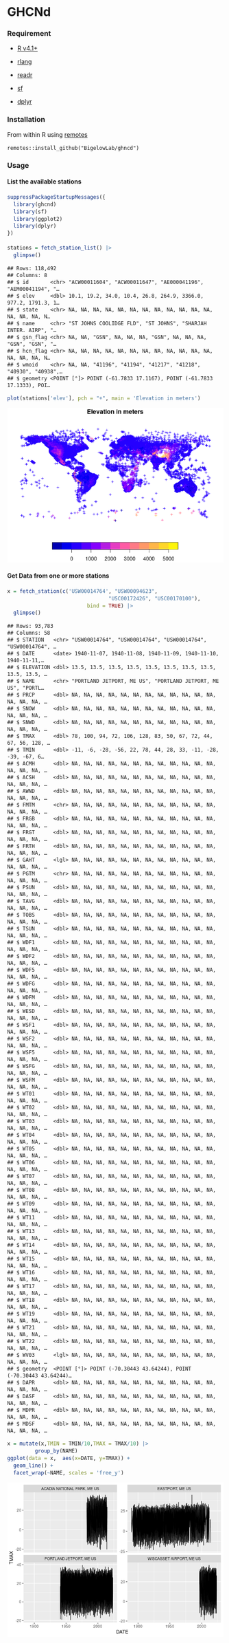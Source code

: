 GHCNd
================

### Requirement

-   [R v4.1+](https://www.r-project.org/)

-   [rlang](https://CRAN.R-project.org/package=rlang)

-   [readr](https://CRAN.R-project.org/package=readr)

-   [sf](https://CRAN.R-project.org/package=sf)

-   [dplyr](https://CRAN.R-project.org/package=dplyr)

### Installation

From within R using
[remotes](https://CRAN.R-project.org/package=remotes)

    remotes::install_github("BigelowLab/ghncd")

### Usage

#### List the available stations

``` r
suppressPackageStartupMessages({
  library(ghcnd)
  library(sf)
  library(ggplot2)
  library(dplyr)
})

stations = fetch_station_list() |>
  glimpse()
```

    ## Rows: 118,492
    ## Columns: 8
    ## $ id       <chr> "ACW00011604", "ACW00011647", "AE000041196", "AEM00041194", "…
    ## $ elev     <dbl> 10.1, 19.2, 34.0, 10.4, 26.8, 264.9, 3366.0, 977.2, 1791.3, 1…
    ## $ state    <chr> NA, NA, NA, NA, NA, NA, NA, NA, NA, NA, NA, NA, NA, NA, NA, N…
    ## $ name     <chr> "ST JOHNS COOLIDGE FLD", "ST JOHNS", "SHARJAH INTER. AIRP", "…
    ## $ gsn_flag <chr> NA, NA, "GSN", NA, NA, NA, "GSN", NA, NA, NA, "GSN", "GSN", "…
    ## $ hcn_flag <chr> NA, NA, NA, NA, NA, NA, NA, NA, NA, NA, NA, NA, NA, NA, NA, N…
    ## $ wmoid    <chr> NA, NA, "41196", "41194", "41217", "41218", "40930", "40938",…
    ## $ geometry <POINT [°]> POINT (-61.7833 17.1167), POINT (-61.7833 17.1333), POI…

``` r
plot(stations['elev'], pch = "+", main = 'Elevation in meters')
```

![](README_files/figure-gfm/unnamed-chunk-2-1.png)<!-- -->

#### Get Data from one or more stations

``` r
x = fetch_station(c('USW00014764', "USW00094623", 
                                 "USC00172426", "USC00170100"),
                          bind = TRUE) |>
  glimpse()
```

    ## Rows: 93,783
    ## Columns: 58
    ## $ STATION   <chr> "USW00014764", "USW00014764", "USW00014764", "USW00014764", …
    ## $ DATE      <date> 1940-11-07, 1940-11-08, 1940-11-09, 1940-11-10, 1940-11-11,…
    ## $ ELEVATION <dbl> 13.5, 13.5, 13.5, 13.5, 13.5, 13.5, 13.5, 13.5, 13.5, 13.5, …
    ## $ NAME      <chr> "PORTLAND JETPORT, ME US", "PORTLAND JETPORT, ME US", "PORTL…
    ## $ PRCP      <dbl> NA, NA, NA, NA, NA, NA, NA, NA, NA, NA, NA, NA, NA, NA, NA, …
    ## $ SNOW      <dbl> NA, NA, NA, NA, NA, NA, NA, NA, NA, NA, NA, NA, NA, NA, NA, …
    ## $ SNWD      <dbl> NA, NA, NA, NA, NA, NA, NA, NA, NA, NA, NA, NA, NA, NA, NA, …
    ## $ TMAX      <dbl> 78, 100, 94, 72, 106, 128, 83, 50, 67, 72, 44, 67, 56, 128, …
    ## $ TMIN      <dbl> -11, -6, -28, -56, 22, 78, 44, 28, 33, -11, -28, -39, -67, 6…
    ## $ ACMH      <dbl> NA, NA, NA, NA, NA, NA, NA, NA, NA, NA, NA, NA, NA, NA, NA, …
    ## $ ACSH      <dbl> NA, NA, NA, NA, NA, NA, NA, NA, NA, NA, NA, NA, NA, NA, NA, …
    ## $ AWND      <dbl> NA, NA, NA, NA, NA, NA, NA, NA, NA, NA, NA, NA, NA, NA, NA, …
    ## $ FMTM      <chr> NA, NA, NA, NA, NA, NA, NA, NA, NA, NA, NA, NA, NA, NA, NA, …
    ## $ FRGB      <dbl> NA, NA, NA, NA, NA, NA, NA, NA, NA, NA, NA, NA, NA, NA, NA, …
    ## $ FRGT      <dbl> NA, NA, NA, NA, NA, NA, NA, NA, NA, NA, NA, NA, NA, NA, NA, …
    ## $ FRTH      <dbl> NA, NA, NA, NA, NA, NA, NA, NA, NA, NA, NA, NA, NA, NA, NA, …
    ## $ GAHT      <lgl> NA, NA, NA, NA, NA, NA, NA, NA, NA, NA, NA, NA, NA, NA, NA, …
    ## $ PGTM      <chr> NA, NA, NA, NA, NA, NA, NA, NA, NA, NA, NA, NA, NA, NA, NA, …
    ## $ PSUN      <dbl> NA, NA, NA, NA, NA, NA, NA, NA, NA, NA, NA, NA, NA, NA, NA, …
    ## $ TAVG      <dbl> NA, NA, NA, NA, NA, NA, NA, NA, NA, NA, NA, NA, NA, NA, NA, …
    ## $ TOBS      <dbl> NA, NA, NA, NA, NA, NA, NA, NA, NA, NA, NA, NA, NA, NA, NA, …
    ## $ TSUN      <dbl> NA, NA, NA, NA, NA, NA, NA, NA, NA, NA, NA, NA, NA, NA, NA, …
    ## $ WDF1      <dbl> NA, NA, NA, NA, NA, NA, NA, NA, NA, NA, NA, NA, NA, NA, NA, …
    ## $ WDF2      <dbl> NA, NA, NA, NA, NA, NA, NA, NA, NA, NA, NA, NA, NA, NA, NA, …
    ## $ WDF5      <dbl> NA, NA, NA, NA, NA, NA, NA, NA, NA, NA, NA, NA, NA, NA, NA, …
    ## $ WDFG      <dbl> NA, NA, NA, NA, NA, NA, NA, NA, NA, NA, NA, NA, NA, NA, NA, …
    ## $ WDFM      <dbl> NA, NA, NA, NA, NA, NA, NA, NA, NA, NA, NA, NA, NA, NA, NA, …
    ## $ WESD      <dbl> NA, NA, NA, NA, NA, NA, NA, NA, NA, NA, NA, NA, NA, NA, NA, …
    ## $ WSF1      <dbl> NA, NA, NA, NA, NA, NA, NA, NA, NA, NA, NA, NA, NA, NA, NA, …
    ## $ WSF2      <dbl> NA, NA, NA, NA, NA, NA, NA, NA, NA, NA, NA, NA, NA, NA, NA, …
    ## $ WSF5      <dbl> NA, NA, NA, NA, NA, NA, NA, NA, NA, NA, NA, NA, NA, NA, NA, …
    ## $ WSFG      <dbl> NA, NA, NA, NA, NA, NA, NA, NA, NA, NA, NA, NA, NA, NA, NA, …
    ## $ WSFM      <dbl> NA, NA, NA, NA, NA, NA, NA, NA, NA, NA, NA, NA, NA, NA, NA, …
    ## $ WT01      <dbl> NA, NA, NA, NA, NA, NA, NA, NA, NA, NA, NA, NA, NA, NA, NA, …
    ## $ WT02      <dbl> NA, NA, NA, NA, NA, NA, NA, NA, NA, NA, NA, NA, NA, NA, NA, …
    ## $ WT03      <dbl> NA, NA, NA, NA, NA, NA, NA, NA, NA, NA, NA, NA, NA, NA, NA, …
    ## $ WT04      <dbl> NA, NA, NA, NA, NA, NA, NA, NA, NA, NA, NA, NA, NA, NA, NA, …
    ## $ WT05      <dbl> NA, NA, NA, NA, NA, NA, NA, NA, NA, NA, NA, NA, NA, NA, NA, …
    ## $ WT06      <dbl> NA, NA, NA, NA, NA, NA, NA, NA, NA, NA, NA, NA, NA, NA, NA, …
    ## $ WT07      <dbl> NA, NA, NA, NA, NA, NA, NA, NA, NA, NA, NA, NA, NA, NA, NA, …
    ## $ WT08      <dbl> NA, NA, NA, NA, NA, NA, NA, NA, NA, NA, NA, NA, NA, NA, NA, …
    ## $ WT09      <dbl> NA, NA, NA, NA, NA, NA, NA, NA, NA, NA, NA, NA, NA, NA, NA, …
    ## $ WT11      <dbl> NA, NA, NA, NA, NA, NA, NA, NA, NA, NA, NA, NA, NA, NA, NA, …
    ## $ WT13      <dbl> NA, NA, NA, NA, NA, NA, NA, NA, NA, NA, NA, NA, NA, NA, NA, …
    ## $ WT14      <dbl> NA, NA, NA, NA, NA, NA, NA, NA, NA, NA, NA, NA, NA, NA, NA, …
    ## $ WT15      <dbl> NA, NA, NA, NA, NA, NA, NA, NA, NA, NA, NA, NA, NA, NA, NA, …
    ## $ WT16      <dbl> NA, NA, NA, NA, NA, NA, NA, NA, NA, NA, NA, NA, NA, NA, NA, …
    ## $ WT17      <dbl> NA, NA, NA, NA, NA, NA, NA, NA, NA, NA, NA, NA, NA, NA, NA, …
    ## $ WT18      <dbl> NA, NA, NA, NA, NA, NA, NA, NA, NA, NA, NA, NA, NA, NA, NA, …
    ## $ WT19      <dbl> NA, NA, NA, NA, NA, NA, NA, NA, NA, NA, NA, NA, NA, NA, NA, …
    ## $ WT21      <dbl> NA, NA, NA, NA, NA, NA, NA, NA, NA, NA, NA, NA, NA, NA, NA, …
    ## $ WT22      <dbl> NA, NA, NA, NA, NA, NA, NA, NA, NA, NA, NA, NA, NA, NA, NA, …
    ## $ WV03      <lgl> NA, NA, NA, NA, NA, NA, NA, NA, NA, NA, NA, NA, NA, NA, NA, …
    ## $ geometry  <POINT [°]> POINT (-70.30443 43.64244), POINT (-70.30443 43.64244)…
    ## $ DAPR      <dbl> NA, NA, NA, NA, NA, NA, NA, NA, NA, NA, NA, NA, NA, NA, NA, …
    ## $ DASF      <dbl> NA, NA, NA, NA, NA, NA, NA, NA, NA, NA, NA, NA, NA, NA, NA, …
    ## $ MDPR      <dbl> NA, NA, NA, NA, NA, NA, NA, NA, NA, NA, NA, NA, NA, NA, NA, …
    ## $ MDSF      <dbl> NA, NA, NA, NA, NA, NA, NA, NA, NA, NA, NA, NA, NA, NA, NA, …

``` r
x = mutate(x,TMIN = TMIN/10,TMAX = TMAX/10) |>
         group_by(NAME)
ggplot(data = x,  aes(x=DATE, y=TMAX)) +
  geom_line() + 
  facet_wrap(~NAME, scales = 'free_y')
```

![](README_files/figure-gfm/unnamed-chunk-4-1.png)<!-- -->
